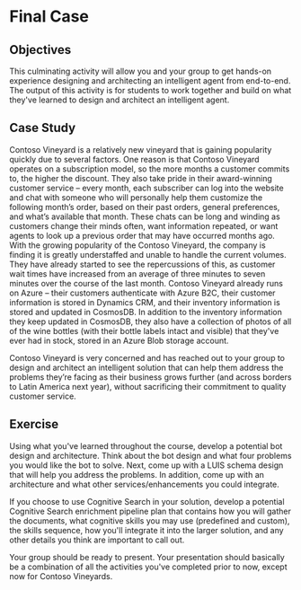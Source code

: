 # Final Case


## Objectives

This culminating activity will allow you and your group to get hands-on experience designing and architecting an intelligent agent from end-to-end. The output of this activity is for students to work together and build on what they've learned to design and architect an intelligent agent.  
## Case Study

Contoso Vineyard is a relatively new vineyard that is gaining popularity quickly due to several factors. One reason is that Contoso Vineyard operates on a subscription model, so the more months a customer commits to, the higher the discount. They also take pride in their award-winning customer service – every month, each subscriber can log into the website and chat with someone who will personally help them customize the following month’s order, based on their past orders, general preferences, and what’s available that month. These chats can be long and winding as customers change their minds often, want information repeated, or want agents to look up a previous order that may have occurred months ago. With the growing popularity of the Contoso Vineyard, the company is finding it is greatly understaffed and unable to handle the current volumes. They have already started to see the repercussions of this, as customer wait times have increased from an average of three minutes to seven minutes over the course of the last month. Contoso Vineyard already runs on Azure – their customers authenticate with Azure B2C, their customer information is stored in Dynamics CRM, and their inventory information is stored and updated in CosmosDB. In addition to the inventory information they keep updated in CosmosDB, they also have a collection of photos of all of the wine bottles (with their bottle labels intact and visible) that they've ever had in stock, stored in an Azure Blob storage account.
 
Contoso Vineyard is very concerned and has reached out to your group to design and architect an intelligent solution that can help them address the problems they’re facing as their business grows further (and across borders to Latin America next year), without sacrificing their commitment to quality customer service.



## Exercise

Using what you've learned throughout the course, develop a potential bot design and architecture. Think about the bot design and what four problems you would like the bot to solve. Next, come up with a LUIS schema design that will help you address the problems. In addition, come up with an architecture and what other services/enhancements you could integrate.  

If you choose to use Cognitive Search in your solution, develop a potential Cognitive Search enrichment pipeline plan that contains how you will gather the documents, what cognitive skills you may use (predefined and custom), the skills sequence, how you'll integrate it into the larger solution, and any other details you think are important to call out.  

Your group should be ready to present. Your presentation should basically be a combination of all the activities you've completed prior to now, except now for Contoso Vineyards.

